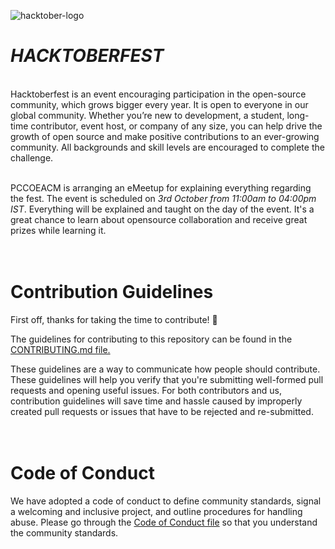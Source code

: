 ![hacktober-logo](https://res.cloudinary.com/practicaldev/image/fetch/s--Gg3AHVhQ--/c_imagga_scale,f_auto,fl_progressive,h_420,q_auto,w_1000/https://dev-to-uploads.s3.amazonaws.com/uploads/articles/of9b6i02ifmdq5zlbmkz.jpg)

# ___HACKTOBERFEST___

<br>
Hacktoberfest is an event encouraging participation in the open-source community, which grows bigger every year. It is open to everyone in our global community. Whether you’re new to development, a student, long-time contributor, event host, or company of any size, you can help drive the growth of open source and make positive contributions to an ever-growing community. All backgrounds and skill levels are encouraged to complete the challenge. 
<br>
<br>

PCCOEACM is arranging an eMeetup for explaining everything regarding the fest. The event is scheduled on _3rd October from 11:00am to 04:00pm IST_. Everything will be explained and taught on the day of the event. It's a great chance to learn about opensource collaboration and receive great prizes while learning it.
<br>
<br>
<br>

# Contribution Guidelines


First off, thanks for taking the time to contribute! 🎉

The guidelines for contributing to this repository can be found in the [CONTRIBUTING.md file.](https://github.com/pccoeacm/hacktoberfest/blob/master/CONTRIBUTING.md)

These guidelines are a way to communicate how people should contribute. These guidelines will help you verify that you're submitting well-formed pull requests and opening useful issues. For both contributors and us, contribution guidelines will save time and hassle caused by improperly created pull requests or issues that have to be rejected and re-submitted.
<br>
<br>
<br>

# Code of Conduct

We have adopted a code of conduct to define community standards, signal a welcoming and inclusive project, and outline procedures for handling abuse. Please go through the [Code of Conduct file](https://github.com/pccoeacm/hacktoberfest/blob/master/CODE_OF_CONDUCT.md) so that you understand the community standards.
